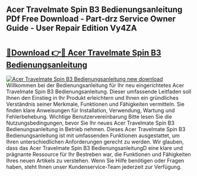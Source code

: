 ## Acer Travelmate Spin B3 Bedienungsanleitung PDf Free Download - Part-drz Service Owner Guide - User Repair Edition Vy4ZA

# <h2><a href="http://df4vrd.blite.top/?on=Acer+Travelmate+Spin+B3+Bedienungsanleitung">🔗Download 👉🔴 Acer Travelmate Spin B3 Bedienungsanleitung</a></h2>

[![Acer Travelmate Spin B3 Bedienungsanleitung new download](https://i.imgur.com/lujVjoI.png)](http://df4vrd.blite.top/?on=Acer+Travelmate+Spin+B3+Bedienungsanleitung)
Willkommen bei der Bedienungsanleitung für Ihr neu eingerichtetes Acer Travelmate Spin B3 Bedienungsanleitung. Dieser umfassende Leitfaden soll Ihnen den Einstieg in Ihr Produkt erleichtern und Ihnen ein gründliches Verständnis seiner Merkmale, Funktionen und Fähigkeiten vermitteln. Sie finden klare Anweisungen für Installation, Verwendung, Wartung und Fehlerbehebung. Wichtige Benutzervereinbarung Bitte lesen Sie die Nutzungsbedingungen, bevor Sie Ihr neues Acer Travelmate Spin B3 Bedienungsanleitung in Betrieb nehmen. Dieses Acer Travelmate Spin B3 Bedienungsanleitung ist mit umfassenden Funktionen ausgestattet, um Ihren unterschiedlichen Anforderungen gerecht zu werden. Wir glauben, dass das Acer Travelmate Spin B3 BedienungsanleitungD eine klare und prägnante Ressource für Ihr Bestreben war, die Funktionen und Fähigkeiten Ihres neuen Artikels zu verstehen. Wenn Sie Hilfe benötigen oder Fragen haben, steht Ihnen unser Kundenservice-Team jederzeit zur Verfügung.
